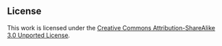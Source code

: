 ## License

This work is licensed under the
[Creative Commons Attribution-ShareAlike 3.0 Unported License](http://creativecommons.org/licenses/by-sa/3.0/).

